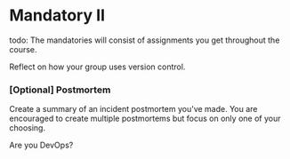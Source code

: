 # Mandatory II 

todo: The mandatories will consist of assignments you get throughout the course. 

Reflect on how your group uses version control. 

### [Optional] Postmortem

Create a summary of an incident postmortem you've made. You are encouraged to create multiple postmortems but focus on only one of your choosing. 


Are you DevOps?
